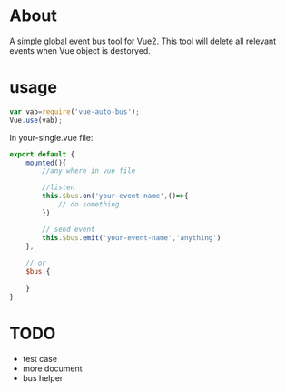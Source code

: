
# About

A simple global event bus tool for Vue2. This tool will delete all relevant events when Vue object is destoryed.


# usage

```javascript
var vab=require('vue-auto-bus'); 
Vue.use(vab);
```

In your-single.vue file:
```javascript
export default {
	mounted(){
		//any where in vue file

		//listen
		this.$bus.on('your-event-name',()=>{
			// do something
		})

		// send event
		this.$bus.emit('your-event-name','anything')
	},
	
	// or 
	$bus:{
		
	}
}


```



# TODO

* test case
* more document
* bus helper

